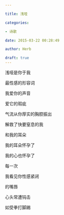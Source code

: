 ```yaml
---

title: 浅哑

categories:

- 诗歌

date: 2015-03-22 00:28:49

author: Herb

draft: true
---
```


浅哑是你于我

最性感的形容词

我爱你的声音

爱它的瑕疵

气流从你厚实的胸腔振出

解救了快要窒息的我

和我的耳朵

我的耳朵怀孕了

我的心也怀孕了

每一次

我看见你性感紧闭

的嘴唇

心头常遭钝击

如受拳打脚踢